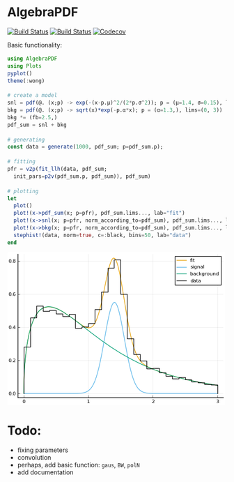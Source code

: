 # AlgebraPDF

[![Build Status](https://travis-ci.com/mmikhasenko/AlgebraPDF.jl.svg?branch=master)](https://travis-ci.com/mmikhasenko/AlgebraPDF.jl)
[![Build Status](https://ci.appveyor.com/api/projects/status/github/mmikhasenko/AlgebraPDF.jl?svg=true)](https://ci.appveyor.com/project/mmikhasenko/AlgebraPDF-jl)
[![Codecov](https://codecov.io/gh/mmikhasenko/AlgebraPDF.jl/branch/master/graph/badge.svg)](https://codecov.io/gh/mmikhasenko/AlgebraPDF.jl)

Basic functionality:
```julia
using AlgebraPDF
using Plots
pyplot()
theme(:wong)

# create a model
snl = pdf(@. (x;p) -> exp(-(x-p.μ)^2/(2*p.σ^2)); p = (μ=1.4, σ=0.15), lims=(0, 3))
bkg = pdf(@. (x;p) -> sqrt(x)*exp(-p.α*x); p = (α=1.3,), lims=(0, 3))
bkg *= (fb=2.5,)
pdf_sum = snl + bkg

# generating
const data = generate(1000, pdf_sum; p=pdf_sum.p);

# fitting
pfr = v2p(fit_llh(data, pdf_sum;
  init_pars=p2v(pdf_sum.p, pdf_sum)), pdf_sum)

# plotting
let
  plot()
  plot!(x->pdf_sum(x; p=pfr), pdf_sum.lims..., lab="fit")
  plot!(x->snl(x; p=pfr, norm_according_to=pdf_sum), pdf_sum.lims..., lab="signal")
  plot!(x->bkg(x; p=pfr, norm_according_to=pdf_sum), pdf_sum.lims..., lab="background")
  stephist!(data, norm=true, c=:black, bins=50, lab="data")
end
```
![example](plots/gaus.background.png)


# Todo:
 - fixing parameters
 - convolution
 - perhaps, add basic function: `gaus`, `BW`, `polN`
 - add documentation

